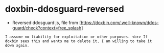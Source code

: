 # doxbin-ddosguard-reversed
- Reversed ddosguard js, file from [https://doxbin.com/.well-known/ddos-guard/check?context=free_splash] 

`I assume no liability for exploitation or other purposes. <br> If doxbin sees this and wants me to delete it, I am willing to take it down again.`
